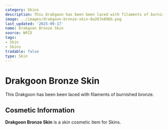 ```yaml
---
category: Skins
description: This Drakgoon has been been laced with filaments of burnished bronze.
image: ../images/drakgoon-bronze-skin-0a267e896b.png
last_updated: '2025-09-17'
name: Drakgoon Bronze Skin
source: WFCD
tags:
- Skin
- Skins
tradable: false
type: Skin
---
```


# Drakgoon Bronze Skin

This Drakgoon has been been laced with filaments of burnished bronze.

## Cosmetic Information

**Drakgoon Bronze Skin** is a skin cosmetic item for Skins.


